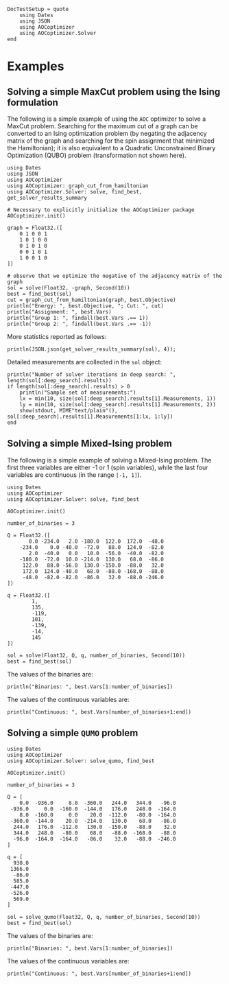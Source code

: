```@meta
DocTestSetup = quote
    using Dates
    using JSON
    using AOCoptimizer
    using AOCoptimizer.Solver
end
```

# Examples

## Solving a simple MaxCut problem using the Ising formulation

The following is a simple example of using the `AOC` optimizer to
solve a MaxCut problem. Searching for the maximum cut of a graph
can be converted to an Ising optimization problem
(by negating the adjacency matrix of the graph and searching
for the spin assignment that minimized the Hamiltonian);
it is also equivalent to a Quadratic Unconstrained Binary Optimization (QUBO) problem
(transformation not shown here).

```@example MaxCut
using Dates
using JSON
using AOCoptimizer
using AOCoptimizer: graph_cut_from_hamiltonian
using AOCoptimizer.Solver: solve, find_best, get_solver_results_summary

# Necessary to explicitly initialize the AOCoptimizer package
AOCoptimizer.init()

graph = Float32.([
    0 1 0 0 1
    1 0 1 0 0
    0 1 0 1 0
    0 0 1 0 1
    1 0 0 1 0
])

# observe that we optimize the negative of the adjacency matrix of the graph
sol = solve(Float32, -graph, Second(10))
best = find_best(sol)
cut = graph_cut_from_hamiltonian(graph, best.Objective)
println("Energy: ", best.Objective, "; Cut: ", cut)
println("Assignment: ", best.Vars)
println("Group 1: ", findall(best.Vars .== 1))
println("Group 2: ", findall(best.Vars .== -1))
```

More statistics reported as follows:

```@example MaxCut
println(JSON.json(get_solver_results_summary(sol), 4));
```

Detailed measurements are collected in the `sol` object:

```@example MaxCut
println("Number of solver iterations in deep search: ", length(sol[:deep_search].results))
if length(sol[:deep_search].results) > 0
    println("Sample set of measurements:")
    lx = min(10, size(sol[:deep_search].results[1].Measurements, 1))
    ly = min(10, size(sol[:deep_search].results[1].Measurements, 2))
    show(stdout, MIME"text/plain"(), sol[:deep_search].results[1].Measurements[1:lx, 1:ly])
end
```

## Solving a simple Mixed-Ising problem

The following is a simple example of solving a Mixed-Ising problem.
The first three variables are either -1 or 1 (spin variables),
while the last four variables are continuous (in the range ``[-1, 1]``).

```@example MixedIsing
using Dates
using AOCoptimizer
using AOCoptimizer.Solver: solve, find_best

AOCoptimizer.init()

number_of_binaries = 3

Q = Float32.([
       0.0 -234.0   2.0 -180.0  122.0  172.0  -48.0
    -234.0    0.0 -40.0  -72.0   88.0  124.0  -82.0
       2.0  -40.0   0.0   10.0  -56.0  -40.0  -82.0
    -180.0  -72.0  10.0 -214.0  130.0   68.0  -86.0
     122.0   88.0 -56.0  130.0 -150.0  -88.0   32.0
     172.0  124.0 -40.0   68.0  -88.0 -168.0  -88.0
     -48.0  -82.0 -82.0  -86.0   32.0  -88.0 -246.0
])

q = Float32.([
        1,
        135,
        -119,
        101,
        -139,
        -14,
        145
])

sol = solve(Float32, Q, q, number_of_binaries, Second(10))
best = find_best(sol)
```

The values of the binaries are:

```@example MixedIsing
println("Binaries: ", best.Vars[1:number_of_binaries])
```

The values of the continuous variables are:

```@example MixedIsing
println("Continuous: ", best.Vars[number_of_binaries+1:end])
```

## Solving a simple `QUMO` problem

```@example QUMO
using Dates
using AOCoptimizer
using AOCoptimizer.Solver: solve_qumo, find_best

AOCoptimizer.init()

number_of_binaries = 3

Q = [
    0.0  -936.0     8.0  -360.0   244.0   344.0   -96.0
 -936.0     0.0  -160.0  -144.0   176.0   248.0  -164.0
    8.0  -160.0     0.0    20.0  -112.0   -80.0  -164.0
 -360.0  -144.0    20.0  -214.0   130.0    68.0   -86.0
  244.0   176.0  -112.0   130.0  -150.0   -88.0    32.0
  344.0   248.0   -80.0    68.0   -88.0  -168.0   -88.0
  -96.0  -164.0  -164.0   -86.0    32.0   -88.0  -246.0
]

q = [
  930.0
 1366.0
  -86.0
  585.0
 -447.0
 -526.0
  569.0
]

sol = solve_qumo(Float32, Q, q, number_of_binaries, Second(10))
best = find_best(sol)
```

The values of the binaries are:

```@example QUMO
println("Binaries: ", best.Vars[1:number_of_binaries])
```

The values of the continuous variables are:

```@example QUMO
println("Continuous: ", best.Vars[number_of_binaries+1:end])
```
